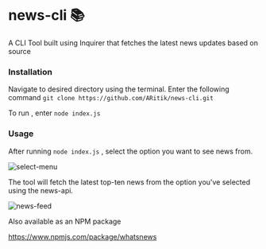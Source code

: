 # news-cli 📚
A CLI Tool built using Inquirer that fetches the latest news updates based on source

### Installation 
Navigate to desired directory using the terminal. Enter the following command
```git clone https://github.com/ARitik/news-cli.git```

To run , enter ```node index.js```

### Usage
After running ```node index.js``` , select the option you want to see news from.

![select-menu](./select.png)

The tool will fetch the latest top-ten news from the option you've selected using the news-api.

![news-feed](./news.png)

Also available as an NPM package 

https://www.npmjs.com/package/whatsnews